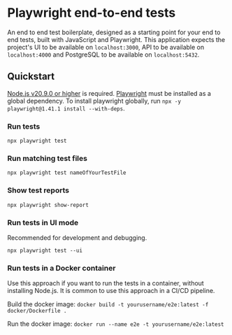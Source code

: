 # Playwright end-to-end tests

An end to end test boilerplate, designed as a starting point for your end to end tests, built with JavaScript and Playwright. This application expects the project's UI to be available on `localhost:3000`, API to be available on `localhost:4000` and PostgreSQL to be available on `localhost:5432`.

## Quickstart

[Node.js v20.9.0 or higher](https://nodejs.org/en/) is required. [Playwright](https://playwright.dev/) must be installed as a global dependency. To install playwright globally, run `npx -y playwright@1.41.1 install --with-deps`.

### Run tests

`npx playwright test`

### Run matching test files

`npx playwright test nameOfYourTestFile`

### Show test reports

`npx playwright show-report`

### Run tests in UI mode

Recommended for development and debugging. 

`npx playwright test --ui`

### Run tests in a Docker container

Use this approach if you want to run the tests in a container, without installing Node.js. It is common to use this approach in a CI/CD pipeline.

Build the docker image: `docker build -t yourusername/e2e:latest -f docker/Dockerfile .`

Run the docker image: `docker run --name e2e -t yourusername/e2e:latest`